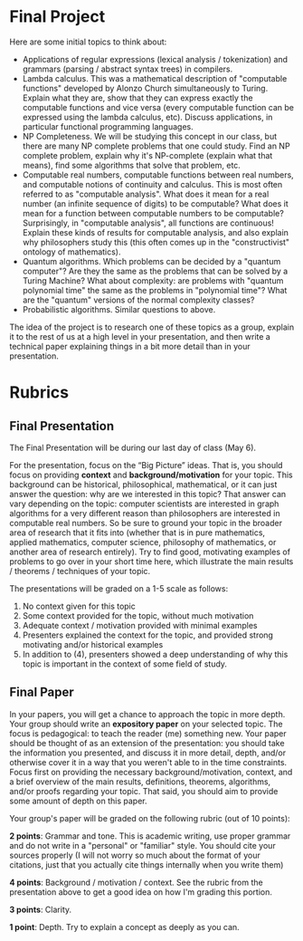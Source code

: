 # Final Project

Here are some initial topics to think about:

* Applications of regular expressions (lexical analysis / tokenization) and grammars (parsing / abstract syntax trees) in compilers.
* Lambda calculus. This was a mathematical description of "computable functions" developed by Alonzo Church simultaneously to Turing. Explain what they are, show that they can express exactly the computable functions and vice versa (every computable function can be expressed using the lambda calculus, etc). Discuss applications, in particular functional programming languages.
* NP Completeness. We will be studying this concept in our class, but there are many NP complete problems that one could study. Find an NP complete problem, explain why it's NP-complete (explain what that means), find some algorithms that solve that problem, etc.
* Computable real numbers, computable functions between real numbers, and computable notions of continuity and calculus. This is most often referred to as "computable analysis". What does it mean for a real number (an infinite sequence of digits) to be computable? What does it mean for a function between computable numbers to be computable? Surprisingly, in "computable analysis", all functions are continuous! Explain these kinds of results for computable analysis, and also explain why philosophers study this (this often comes up in the "constructivist" ontology of mathematics).
* Quantum algorithms. Which problems can be decided by a "quantum computer"? Are they the same as the problems that can be solved by a Turing Machine? What about complexity: are problems with "quantum polynomial time" the same as the problems in "polynomial time"? What are the "quantum" versions of the normal complexity classes?
* Probabilistic algorithms. Similar questions to above.

The idea of the project is to research one of these topics as a group, explain it to the rest of us at a high level in your presentation, and then write a technical paper explaining things in a bit more detail than in your presentation. 

# Rubrics

## Final Presentation

The Final Presentation will be during our last day of class (May 6).

For the presentation, focus on the “Big Picture” ideas. That is, you should focus on providing **context** and **background/motivation** for your topic. This background can be historical, philosophical, mathematical, or it can just answer the question: why are we interested in this topic? That answer can vary depending on the topic: computer scientists are interested in graph algorithms for a very different reason than philosophers are interested in computable real numbers. So be sure to ground your topic in the broader area of research that it fits into (whether that is in pure mathematics, applied mathematics, computer science, philosophy of mathematics, or another area of research entirely). Try to find good, motivating examples of problems to go over in your short time here, which illustrate the main results / theorems / techniques of your topic.

The presentations will be graded on a 1-5 scale as follows:

1. No context given for this topic
2. Some context provided for the topic, without much motivation
3. Adequate context / motivation provided with minimal examples
4. Presenters explained the context for the topic, and provided strong motivating and/or historical examples
5. In addition to (4), presenters showed a deep understanding of why this topic is important in the context of some field of study.

## Final Paper

In your papers, you will get a chance to approach the topic in more depth. Your group should write an **expository paper** on your selected topic. The focus is pedagogical: to teach the reader (me) something new. Your paper should be thought of as an extension of the presentation: you should take the information you presented, and discuss it in more detail, depth, and/or otherwise cover it in a way that you weren't able to in the time constraints. Focus first on providing the necessary background/motivation, context, and a brief overview of the main results, definitions, theorems, algorithms, and/or proofs regarding your topic. That said, you should aim to provide some amount of depth on this paper.

Your group's paper will be graded on the following rubric (out of 10 points):

**2 points**: Grammar and tone. This is academic writing, use proper grammar and do not write in a "personal" or "familiar" style. You should cite your sources properly (I will not worry so much about the format of your citations, just that you actually cite things internally when you write them)

**4 points**: Background / motivation / context. See the rubric from the presentation above to get a good idea on how I'm grading this portion.

**3 points**: Clarity.

**1 point**: Depth. Try to explain a concept as deeply as you can.